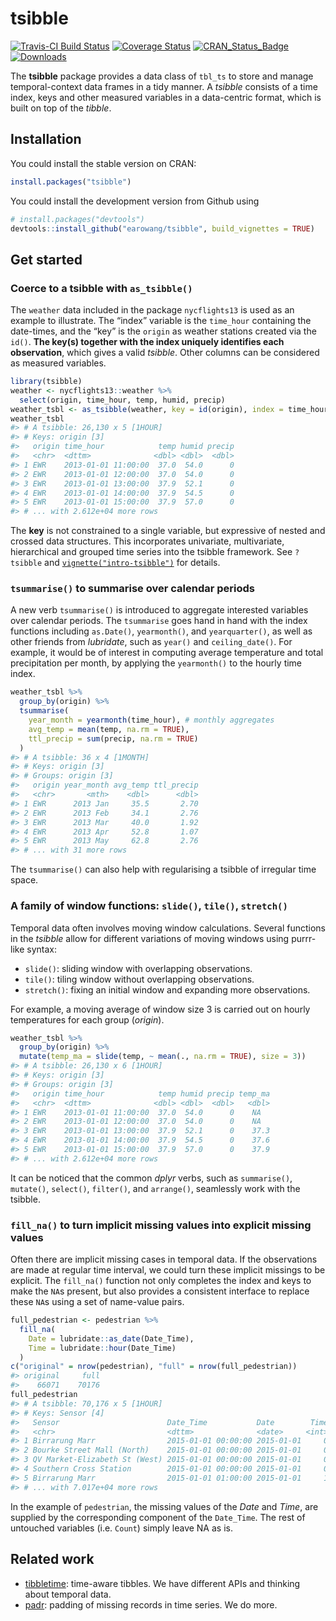 
<!-- README.md is generated from README.Rmd. Please edit that file -->

# tsibble

[![Travis-CI Build
Status](https://travis-ci.org/earowang/tsibble.svg?branch=master)](https://travis-ci.org/earowang/tsibble)
[![Coverage
Status](https://img.shields.io/codecov/c/github/earowang/tsibble/master.svg)](https://codecov.io/github/earowang/tsibble?branch=master)
[![CRAN\_Status\_Badge](http://www.r-pkg.org/badges/version/tsibble)](https://cran.r-project.org/package=tsibble)
[![Downloads](http://cranlogs.r-pkg.org/badges/tsibble?color=brightgreen)](https://cran.r-project.org/package=tsibble)

The **tsibble** package provides a data class of `tbl_ts` to store and
manage temporal-context data frames in a tidy manner. A *tsibble*
consists of a time index, keys and other measured variables in a
data-centric format, which is built on top of the *tibble*.

## Installation

You could install the stable version on CRAN:

``` r
install.packages("tsibble")
```

You could install the development version from Github using

``` r
# install.packages("devtools")
devtools::install_github("earowang/tsibble", build_vignettes = TRUE)
```

## Get started

### Coerce to a tsibble with `as_tsibble()`

The `weather` data included in the package `nycflights13` is used as an
example to illustrate. The “index” variable is the `time_hour`
containing the date-times, and the “key” is the `origin` as weather
stations created via the `id()`. **The key(s) together with the index
uniquely identifies each observation**, which gives a valid *tsibble*.
Other columns can be considered as measured variables.

``` r
library(tsibble)
weather <- nycflights13::weather %>% 
  select(origin, time_hour, temp, humid, precip)
weather_tsbl <- as_tsibble(weather, key = id(origin), index = time_hour)
weather_tsbl
#> # A tsibble: 26,130 x 5 [1HOUR]
#> # Keys: origin [3]
#>   origin time_hour            temp humid precip
#>   <chr>  <dttm>              <dbl> <dbl>  <dbl>
#> 1 EWR    2013-01-01 11:00:00  37.0  54.0      0
#> 2 EWR    2013-01-01 12:00:00  37.0  54.0      0
#> 3 EWR    2013-01-01 13:00:00  37.9  52.1      0
#> 4 EWR    2013-01-01 14:00:00  37.9  54.5      0
#> 5 EWR    2013-01-01 15:00:00  37.9  57.0      0
#> # ... with 2.612e+04 more rows
```

The **key** is not constrained to a single variable, but expressive of
nested and crossed data structures. This incorporates univariate,
multivariate, hierarchical and grouped time series into the tsibble
framework. See `?tsibble` and
[`vignette("intro-tsibble")`](http://pkg.earo.me/tsibble/articles/intro-tsibble.html)
for details.

### `tsummarise()` to summarise over calendar periods

A new verb `tsummarise()` is introduced to aggregate interested
variables over calendar periods. The `tsummarise` goes hand in hand with
the index functions including `as.Date()`, `yearmonth()`, and
`yearquarter()`, as well as other friends from *lubridate*, such as
`year()` and `ceiling_date()`. For example, it would be of interest in
computing average temperature and total precipitation per month, by
applying the `yearmonth()` to the hourly time index.

``` r
weather_tsbl %>%
  group_by(origin) %>%
  tsummarise(
    year_month = yearmonth(time_hour), # monthly aggregates
    avg_temp = mean(temp, na.rm = TRUE),
    ttl_precip = sum(precip, na.rm = TRUE)
  )
#> # A tsibble: 36 x 4 [1MONTH]
#> # Keys: origin [3]
#> # Groups: origin [3]
#>   origin year_month avg_temp ttl_precip
#>   <chr>       <mth>    <dbl>      <dbl>
#> 1 EWR      2013 Jan     35.5       2.70
#> 2 EWR      2013 Feb     34.1       2.76
#> 3 EWR      2013 Mar     40.0       1.92
#> 4 EWR      2013 Apr     52.8       1.07
#> 5 EWR      2013 May     62.8       2.76
#> # ... with 31 more rows
```

The `tsummarise()` can also help with regularising a tsibble of
irregular time space.

### A family of window functions: `slide()`, `tile()`, `stretch()`

Temporal data often involves moving window calculations. Several
functions in the *tsibble* allow for different variations of moving
windows using purrr-like syntax:

  - `slide()`: sliding window with overlapping observations.
  - `tile()`: tiling window without overlapping observations.
  - `stretch()`: fixing an initial window and expanding more
    observations.

For example, a moving average of window size 3 is carried out on hourly
temperatures for each group (*origin*).

``` r
weather_tsbl %>% 
  group_by(origin) %>% 
  mutate(temp_ma = slide(temp, ~ mean(., na.rm = TRUE), size = 3))
#> # A tsibble: 26,130 x 6 [1HOUR]
#> # Keys: origin [3]
#> # Groups: origin [3]
#>   origin time_hour            temp humid precip temp_ma
#>   <chr>  <dttm>              <dbl> <dbl>  <dbl>   <dbl>
#> 1 EWR    2013-01-01 11:00:00  37.0  54.0      0    NA  
#> 2 EWR    2013-01-01 12:00:00  37.0  54.0      0    NA  
#> 3 EWR    2013-01-01 13:00:00  37.9  52.1      0    37.3
#> 4 EWR    2013-01-01 14:00:00  37.9  54.5      0    37.6
#> 5 EWR    2013-01-01 15:00:00  37.9  57.0      0    37.9
#> # ... with 2.612e+04 more rows
```

It can be noticed that the common *dplyr* verbs, such as `summarise()`,
`mutate()`, `select()`, `filter()`, and `arrange()`, seamlessly work
with the
tsibble.

### `fill_na()` to turn implicit missing values into explicit missing values

Often there are implicit missing cases in temporal data. If the
observations are made at regular time interval, we could turn these
implicit missings to be explicit. The `fill_na()` function not only
completes the index and keys to make the `NA`s present, but also
provides a consistent interface to replace these `NA`s using a set of
name-value pairs.

``` r
full_pedestrian <- pedestrian %>%
  fill_na(
    Date = lubridate::as_date(Date_Time),
    Time = lubridate::hour(Date_Time)
  )
c("original" = nrow(pedestrian), "full" = nrow(full_pedestrian))
#> original     full 
#>    66071    70176
full_pedestrian
#> # A tsibble: 70,176 x 5 [1HOUR]
#> # Keys: Sensor [4]
#>   Sensor                        Date_Time           Date        Time Count
#>   <chr>                         <dttm>              <date>     <int> <int>
#> 1 Birrarung Marr                2015-01-01 00:00:00 2015-01-01     0  1630
#> 2 Bourke Street Mall (North)    2015-01-01 00:00:00 2015-01-01     0    NA
#> 3 QV Market-Elizabeth St (West) 2015-01-01 00:00:00 2015-01-01     0   490
#> 4 Southern Cross Station        2015-01-01 00:00:00 2015-01-01     0   746
#> 5 Birrarung Marr                2015-01-01 01:00:00 2015-01-01     1   826
#> # ... with 7.017e+04 more rows
```

In the example of `pedestrian`, the missing values of the *Date* and
*Time*, are supplied by the corresponding component of the `Date_Time`.
The rest of untouched variables (i.e. `Count`) simply leave NA as is.

## Related work

  - [tibbletime](https://github.com/business-science/tibbletime):
    time-aware tibbles. We have different APIs and thinking about
    temporal data.
  - [padr](https://github.com/EdwinTh/padr): padding of missing records
    in time series. We do more.
